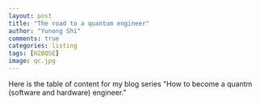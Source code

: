 ```yaml
---
layout: post
title: "The road to a quantum engineer"
author: "Yunong Shi"
comments: true
categories: listing
tags: [H2BQSE]
image: qc.jpg
---
```

Here is the table of content for my blog series "How to become a quantm (software and hardware) engineer."


